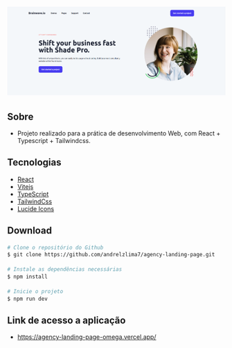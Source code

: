<h1 align="center">
    <img src="public/capa-readme.png">
   
</h1>

## Sobre

- Projeto realizado para a prática de desenvolvimento Web, com React + Typescript + Tailwindcss.

## Tecnologias

- [React](https://react.dev/)
- [Vitejs](https://vitejs.dev/)
- [TypeScript](https://www.typescriptlang.org/)
- [TailwindCss](https://tailwindcss.com/)
- [Lucide Icons](https://lucide.dev/)

## Download

```bash
# Clone o repositório do Github
$ git clone https://github.com/andrelzlima7/agency-landing-page.git

# Instale as dependências necessárias
$ npm install

# Inicie o projeto
$ npm run dev
```

## Link de acesso a aplicação

- https://agency-landing-page-omega.vercel.app/
